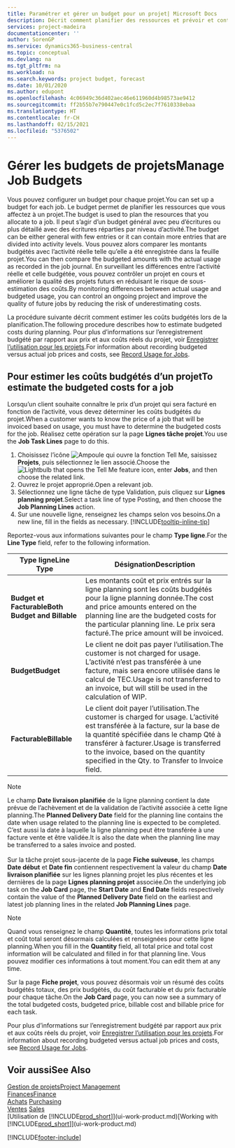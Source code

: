 ```yaml
---
title: Paramétrer et gérer un budget pour un projet| Microsoft Docs
description: Décrit comment planifier des ressources et prévoir et contrôler les coûts d’un projet en définissant un budget pour chaque projet.
services: project-madeira
documentationcenter: ''
author: SorenGP
ms.service: dynamics365-business-central
ms.topic: conceptual
ms.devlang: na
ms.tgt_pltfrm: na
ms.workload: na
ms.search.keywords: project budget, forecast
ms.date: 10/01/2020
ms.author: edupont
ms.openlocfilehash: 4c06949c36d402aec46e611960d4b98573ae9412
ms.sourcegitcommit: ff2b55b7e790447e0c1fcd5c2ec7f7610338ebaa
ms.translationtype: HT
ms.contentlocale: fr-CH
ms.lasthandoff: 02/15/2021
ms.locfileid: "5376502"
---
```

# <a name="manage-job-budgets"></a><span data-ttu-id="8ecb4-103">Gérer les budgets de projets</span><span class="sxs-lookup"><span data-stu-id="8ecb4-103">Manage Job Budgets</span></span>
<span data-ttu-id="8ecb4-104">Vous pouvez configurer un budget pour chaque projet.</span><span class="sxs-lookup"><span data-stu-id="8ecb4-104">You can set up a budget for each job.</span></span> <span data-ttu-id="8ecb4-105">Le budget permet de planifier les ressources que vous affectez à un projet.</span><span class="sxs-lookup"><span data-stu-id="8ecb4-105">The budget is used to plan the resources that you allocate to a job.</span></span> <span data-ttu-id="8ecb4-106">Il peut s’agir d’un budget général avec peu d’écritures ou plus détaillé avec des écritures réparties par niveau d’activité.</span><span class="sxs-lookup"><span data-stu-id="8ecb4-106">The budget can be either general with few entries or it can contain more entries that are divided into activity levels.</span></span> <span data-ttu-id="8ecb4-107">Vous pouvez alors comparer les montants budgétés avec l’activité réelle telle qu’elle a été enregistrée dans la feuille projet.</span><span class="sxs-lookup"><span data-stu-id="8ecb4-107">You can then compare the budgeted amounts with the actual usage as recorded in the job journal.</span></span> <span data-ttu-id="8ecb4-108">En surveillant les différences entre l’activité réelle et celle budgétée, vous pouvez contrôler un projet en cours et améliorer la qualité des projets futurs en réduisant le risque de sous-estimation des coûts.</span><span class="sxs-lookup"><span data-stu-id="8ecb4-108">By monitoring differences between actual usage and budgeted usage, you can control an ongoing project and improve the quality of future jobs by reducing the risk of underestimating costs.</span></span>

<span data-ttu-id="8ecb4-109">La procédure suivante décrit comment estimer les coûts budgétés lors de la planification.</span><span class="sxs-lookup"><span data-stu-id="8ecb4-109">The following procedure describes how to estimate budgeted costs during planning.</span></span> <span data-ttu-id="8ecb4-110">Pour plus d’informations sur l’enregistrement budgété par rapport aux prix et aux coûts réels du projet, voir [Enregistrer l’utilisation pour les projets](projects-how-record-job-usage.md).</span><span class="sxs-lookup"><span data-stu-id="8ecb4-110">For information about recording budgeted versus actual job prices and costs, see [Record Usage for Jobs](projects-how-record-job-usage.md).</span></span>  

## <a name="to-estimate-the-budgeted-costs-for-a-job"></a><a name="JobBudgetCosts"></a> <span data-ttu-id="8ecb4-111">Pour estimer les coûts budgétés d’un projet</span><span class="sxs-lookup"><span data-stu-id="8ecb4-111">To estimate the budgeted costs for a job</span></span>
<span data-ttu-id="8ecb4-112">Lorsqu’un client souhaite connaître le prix d’un projet qui sera facturé en fonction de l’activité, vous devez déterminer les coûts budgétés du projet.</span><span class="sxs-lookup"><span data-stu-id="8ecb4-112">When a customer wants to know the price of a job that will be invoiced based on usage, you must have to determine the budgeted costs for the job.</span></span> <span data-ttu-id="8ecb4-113">Réalisez cette opération sur la page **Lignes tâche projet**.</span><span class="sxs-lookup"><span data-stu-id="8ecb4-113">You use the **Job Task Lines** page to do this.</span></span>

1. <span data-ttu-id="8ecb4-114">Choisissez l’icône ![Ampoule qui ouvre la fonction Tell Me](media/ui-search/search_small.png "Dites-moi ce que vous voulez faire"), saisissez **Projets**, puis sélectionnez le lien associé.</span><span class="sxs-lookup"><span data-stu-id="8ecb4-114">Choose the ![Lightbulb that opens the Tell Me feature](media/ui-search/search_small.png "Tell me what you want to do") icon, enter **Jobs**, and then choose the related link.</span></span>  
2. <span data-ttu-id="8ecb4-115">Ouvrez le projet approprié.</span><span class="sxs-lookup"><span data-stu-id="8ecb4-115">Open a relevant job.</span></span>
3. <span data-ttu-id="8ecb4-116">Sélectionnez une ligne tâche de type Validation, puis cliquez sur **Lignes planning projet**.</span><span class="sxs-lookup"><span data-stu-id="8ecb4-116">Select a task line of type Posting, and then choose the **Job Planning Lines** action.</span></span>
4. <span data-ttu-id="8ecb4-117">Sur une nouvelle ligne, renseignez les champs selon vos besoins.</span><span class="sxs-lookup"><span data-stu-id="8ecb4-117">On a new line, fill in the fields as necessary.</span></span> [!INCLUDE[tooltip-inline-tip](includes/tooltip-inline-tip_md.md)]   

<span data-ttu-id="8ecb4-118">Reportez-vous aux informations suivantes pour le champ **Type ligne**.</span><span class="sxs-lookup"><span data-stu-id="8ecb4-118">For the **Line Type** field, refer to the following information.</span></span>  

| <span data-ttu-id="8ecb4-119">Type ligne</span><span class="sxs-lookup"><span data-stu-id="8ecb4-119">Line Type</span></span> | <span data-ttu-id="8ecb4-120">Désignation</span><span class="sxs-lookup"><span data-stu-id="8ecb4-120">Description</span></span> |
| --- | --- |
| <span data-ttu-id="8ecb4-121">**Budget et Facturable**</span><span class="sxs-lookup"><span data-stu-id="8ecb4-121">**Both Budget and Billable**</span></span> |<span data-ttu-id="8ecb4-122">Les montants coût et prix entrés sur la ligne planning sont les coûts budgétés pour la ligne planning donnée.</span><span class="sxs-lookup"><span data-stu-id="8ecb4-122">The cost and price amounts entered on the planning line are the budgeted costs for the particular planning line.</span></span> <span data-ttu-id="8ecb4-123">Le prix sera facturé.</span><span class="sxs-lookup"><span data-stu-id="8ecb4-123">The price amount will be invoiced.</span></span> |
| <span data-ttu-id="8ecb4-124">**Budget**</span><span class="sxs-lookup"><span data-stu-id="8ecb4-124">**Budget**</span></span> |<span data-ttu-id="8ecb4-125">Le client ne doit pas payer l’utilisation.</span><span class="sxs-lookup"><span data-stu-id="8ecb4-125">The customer is not charged for usage.</span></span> <span data-ttu-id="8ecb4-126">L’activité n’est pas transférée à une facture, mais sera encore utilisée dans le calcul de TEC.</span><span class="sxs-lookup"><span data-stu-id="8ecb4-126">Usage is not transferred to an invoice, but will still be used in the calculation of WIP.</span></span> |
| <span data-ttu-id="8ecb4-127">**Facturable**</span><span class="sxs-lookup"><span data-stu-id="8ecb4-127">**Billable**</span></span> |<span data-ttu-id="8ecb4-128">Le client doit payer l’utilisation.</span><span class="sxs-lookup"><span data-stu-id="8ecb4-128">The customer is charged for usage.</span></span> <span data-ttu-id="8ecb4-129">L’activité est transférée à la facture, sur la base de la quantité spécifiée dans le champ Qté à transférer à facturer.</span><span class="sxs-lookup"><span data-stu-id="8ecb4-129">Usage is transferred to the invoice, based on the quantity specified in the Qty. to Transfer to Invoice field.</span></span> |

> [!NOTE]  
> <span data-ttu-id="8ecb4-130">Le champ **Date livraison planifiée** de la ligne planning contient la date prévue de l’achèvement et de la validation de l’activité associée à cette ligne planning.</span><span class="sxs-lookup"><span data-stu-id="8ecb4-130">The **Planned Delivery Date** field for the planning line contains the date when usage related to the planning line is expected to be completed.</span></span> <span data-ttu-id="8ecb4-131">C’est aussi la date à laquelle la ligne planning peut être transférée à une facture vente et être validée.</span><span class="sxs-lookup"><span data-stu-id="8ecb4-131">It is also the date when the planning line may be transferred to a sales invoice and posted.</span></span> <br /><br /> <span data-ttu-id="8ecb4-132">Sur la tâche projet sous-jacente de la page **Fiche suiveuse**, les champs **Date début** et **Date fin** contiennent respectivement la valeur du champ **Date livraison planifiée** sur les lignes planning projet les plus récentes et les dernières de la page **Lignes planning projet** associée.</span><span class="sxs-lookup"><span data-stu-id="8ecb4-132">On the underlying job task on the **Job Card** page, the **Start Date** and **End Date** fields respectively contain the value of the **Planned Delivery Date** field on the earliest and latest job planning lines in the related **Job Planning Lines** page.</span></span>

> [!NOTE]  
>   <span data-ttu-id="8ecb4-133">Quand vous renseignez le champ **Quantité**, toutes les informations prix total et coût total seront désormais calculées et renseignées pour cette ligne planning.</span><span class="sxs-lookup"><span data-stu-id="8ecb4-133">When you fill in the **Quantity** field, all total price and total cost information will be calculated and filled in for that planning line.</span></span> <span data-ttu-id="8ecb4-134">Vous pouvez modifier ces informations à tout moment.</span><span class="sxs-lookup"><span data-stu-id="8ecb4-134">You can edit them at any time.</span></span>

<span data-ttu-id="8ecb4-135">Sur la page **Fiche projet**, vous pouvez désormais voir un résumé des coûts budgétés totaux, des prix budgétés, du coût facturable et du prix facturable pour chaque tâche.</span><span class="sxs-lookup"><span data-stu-id="8ecb4-135">On the **Job Card** page, you can now see a summary of the total budgeted costs, budgeted price, billable cost and billable price for each task.</span></span>

<span data-ttu-id="8ecb4-136">Pour plus d’informations sur l’enregistrement budgété par rapport aux prix et aux coûts réels du projet, voir [Enregistrer l’utilisation pour les projets](projects-how-record-job-usage.md).</span><span class="sxs-lookup"><span data-stu-id="8ecb4-136">For information about recording budgeted versus actual job prices and costs, see [Record Usage for Jobs](projects-how-record-job-usage.md).</span></span>

## <a name="see-also"></a><span data-ttu-id="8ecb4-137">Voir aussi</span><span class="sxs-lookup"><span data-stu-id="8ecb4-137">See Also</span></span>
[<span data-ttu-id="8ecb4-138">Gestion de projets</span><span class="sxs-lookup"><span data-stu-id="8ecb4-138">Project Management</span></span>](projects-manage-projects.md)  
[<span data-ttu-id="8ecb4-139">Finances</span><span class="sxs-lookup"><span data-stu-id="8ecb4-139">Finance</span></span>](finance.md)  
<span data-ttu-id="8ecb4-140">[Achats](purchasing-manage-purchasing.md)       </span><span class="sxs-lookup"><span data-stu-id="8ecb4-140">[Purchasing](purchasing-manage-purchasing.md)       </span></span>  
<span data-ttu-id="8ecb4-141">[Ventes](sales-manage-sales.md)    </span><span class="sxs-lookup"><span data-stu-id="8ecb4-141">[Sales](sales-manage-sales.md)    </span></span>  
<span data-ttu-id="8ecb4-142">[Utilisation de [!INCLUDE[prod_short](includes/prod_short.md)]](ui-work-product.md)</span><span class="sxs-lookup"><span data-stu-id="8ecb4-142">[Working with [!INCLUDE[prod_short](includes/prod_short.md)]](ui-work-product.md)</span></span>  


[!INCLUDE[footer-include](includes/footer-banner.md)]